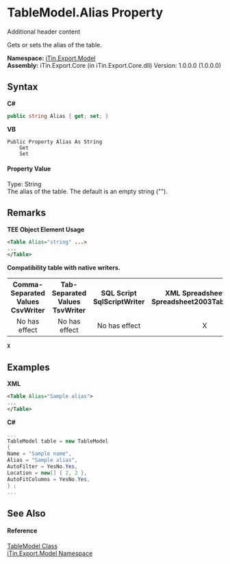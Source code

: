 # TableModel.Alias Property 
Additional header content 

Gets or sets the alias of the table.

**Namespace:**&nbsp;<a href="N_iTin_Export_Model">iTin.Export.Model</a><br />**Assembly:**&nbsp;iTin.Export.Core (in iTin.Export.Core.dll) Version: 1.0.0.0 (1.0.0.0)

## Syntax

**C#**<br />
``` C#
public string Alias { get; set; }
```

**VB**<br />
``` VB
Public Property Alias As String
	Get
	Set
```


#### Property Value
Type: String<br />The alias of the table. The default is an empty string ("").

## Remarks

**TEE Object Element Usage**<br />
``` XML
<Table Alias="string" ...>
...
</Table>
```


<strong>Compatibility table with native writers.</strong><table><tr><th>Comma-Separated Values<br />CsvWriter</th><th>Tab-Separated Values<br />TsvWriter</th><th>SQL Script<br />SqlScriptWriter</th><th>XML Spreadsheet 2003<br />Spreadsheet2003TabularWriter</th></tr><tr><td align="center">No has effect</td><td align="center">No has effect</td><td align="center">No has effect</td><td align="center">X</td></tr></table><strong>`X`</strong>


## Examples

**XML**<br />
``` XML
<Table Alias="Sample alias">
...
</Table>
```

**C#**<br />
``` C#
...
TableModel table = new TableModel
{
Name = "Sample name",
Alias = "Sample alias",
AutoFilter = YesNo.Yes,
Location = new[] { 2, 2 },
AutoFitColumns = YesNo.Yes,
} ;
...
```


## See Also


#### Reference
<a href="T_iTin_Export_Model_TableModel">TableModel Class</a><br /><a href="N_iTin_Export_Model">iTin.Export.Model Namespace</a><br />
